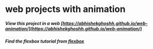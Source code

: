 # web projects with animation

##### View this project in a web [https://abhishekghoshh.github.io/web-animation/](https://abhishekghoshh.github.io/web-animation/) </br>

##### Find the flexbox tutorial from [flexbox](https://www.quackit.com/css/flexbox/examples/flexbox_cards.cfm)  </br>